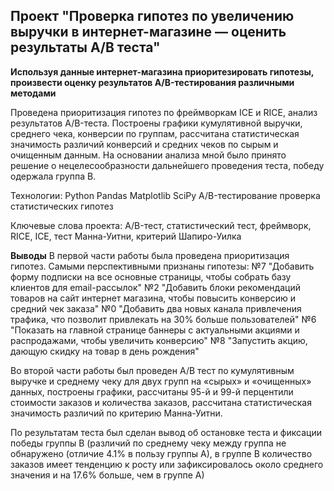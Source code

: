 ## Проект "Проверка гипотез по увеличению выручки в интернет-магазине — оценить результаты A/B теста"

<b>Используя данные интернет-магазина приоритезировать гипотезы, произвести оценку результатов A/B-тестирования различными методами</b>


Проведена приоритизация гипотез по фреймворкам ICE и RICE, анализ результатов A/B-теста. Построены графики кумулятивной выручки, среднего чека,
конверсии по группам, рассчитана статистическая значимость различий конверсий и средних чеков по сырым и очищенным данным. На основании анализа мной было
принято решение о нецелесообразности дальнейшего проведения теста, победу одержала группа В.

Технологии: 
Python
Pandas
Matplotlib
SciPy
A/B-тестирование
проверка статистических гипотез

Ключевые слова проекта: A/B-тест, статистический тест, фреймворк, RICE, ICE, тест Манна-Уитни, критерий Шапиро-Уилка

<b>Выводы</b>
В первой части работы была проведена приоритизация гипотез. Самыми перспективными признаны гипотезы:
№7 "Добавить форму подписки на все основные страницы, чтобы собрать базу клиентов для email-рассылок"
№2 "Добавить блоки рекомендаций товаров на сайт интернет магазина, чтобы повысить конверсию и средний чек заказа"
№0 "Добавить два новых канала привлечения трафика, что позволит привлекать на 30% больше пользователей"
№6 "Показать на главной странице баннеры с актуальными акциями и распродажами, чтобы увеличить конверсию"
№8 "Запустить акцию, дающую скидку на товар в день рождения"

Во второй части работы был проведен А/В тест по кумулятивным выручке и среднему чеку для двух групп на «сырых» и «очищенных» данных, построены графики, рассчитаны 95-й и 99-й перцентили стоимости заказов и количества заказов, рассчитана статистическая значимость различий по критерию Манна-Уитни.

По результатам теста был сделан вывод об остановке теста и фиксации победы группы В (различий по среднему чеку между группа не обнаружено (отличие 4.1% в пользу группы А), в группе В количество заказов имеет тенденцию к росту или зафиксировалось около среднего значения и на 17.6% больше, чем в группе А)

